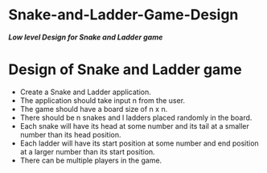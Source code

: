# Snake-and-Ladder-Game-Design
<b><i>Low level Design for Snake and Ladder game</i></b>

# Design of Snake and Ladder game

  * Create a Snake and Ladder application.
  * The application should take input n from the user.
  * The game should have a board size of n x n.
  * There should be n snakes and l ladders placed randomly in the board.
  * Each snake will have its head at some number and its tail at a smaller number than its head position.
  * Each ladder will have its start position at some number and end position at a larger number than its start position.
  * There can be multiple players in the game.
